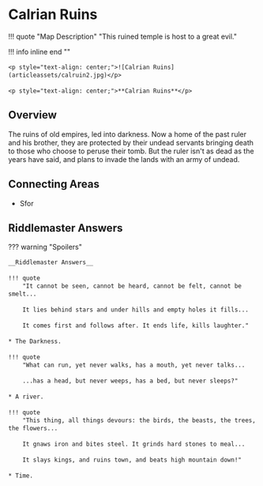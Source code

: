 # **Calrian Ruins**

!!! quote "Map Description"
    "This ruined temple is host to a great evil."

!!! info inline end ""

    <p style="text-align: center;">![Calrian Ruins](articleassets/calruin2.jpg)</p>

    <p style="text-align: center;">**Calrian Ruins**</p>

## **Overview**

The ruins of old empires, led into darkness. Now a home of the past ruler and his brother, they are protected by their undead servants bringing death to those who choose to peruse their tomb. But the ruler isn't as dead as the years have said, and plans to invade the lands with an army of undead.

## **Connecting Areas**

- Sfor

## **Riddlemaster Answers**

??? warning "Spoilers"

    __Riddlemaster Answers__

    !!! quote
        "It cannot be seen, cannot be heard, cannot be felt, cannot be smelt...

        It lies behind stars and under hills and empty holes it fills...

        It comes first and follows after. It ends life, kills laughter."

    * The Darkness.

    !!! quote
        "What can run, yet never walks, has a mouth, yet never talks...

        ...has a head, but never weeps, has a bed, but never sleeps?"

    * A river.

    !!! quote
        "This thing, all things devours: the birds, the beasts, the trees, the flowers...

        It gnaws iron and bites steel. It grinds hard stones to meal...

        It slays kings, and ruins town, and beats high mountain down!"

    * Time.